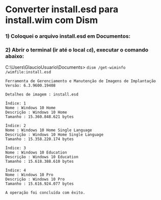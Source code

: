 # Converter install.esd para install.wim com Dism

### 1) Coloquei o arquivo install.esd em Documentos:


### 2) Abrir o terminal (ir até o local `cd`), executar o comando abaixo:
C:\Users\GlaucioUsuario\Documents> `dism /get-wiminfo /wimfile:install.esd`

```
Ferramenta de Gerenciamento e Manutenção de Imagens de Implantação
Versão: 6.3.9600.19408

Detalhes de imagem : install.esd

Índice: 1
Nome : Windows 10 Home
Descrição : Windows 10 Home
Tamanho : 15.360.848.621 bytes

Índice: 2
Nome : Windows 10 Home Single Language
Descrição : Windows 10 Home Single Language
Tamanho : 15.358.220.174 bytes

Índice: 3
Nome : Windows 10 Education
Descrição : Windows 10 Education
Tamanho : 15.618.388.610 bytes

Índice: 4
Nome : Windows 10 Pro
Descrição : Windows 10 Pro
Tamanho : 15.616.924.077 bytes

A operação foi concluída com êxito.
```